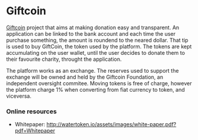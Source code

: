 # Giftcoin 

[Giftcoin](https://www.giftcoin.org/) project that aims at making donation easy and transparent.
An application can be linked to the bank account and each time the user purchase something, the amount is roundend to the neared dollar. That tip is used to buy GiftCoin, the token used by the platform. The tokens are kept accumulating on the user wallet, until the user decides to donate them to their favourite charity, throught the application. 


The platform works  as an exchange. The reserves used to support the exchange will be owned and held by the Giftcoin Foundation, an independent oversight commitee. Moving tokens is free of charge, however the platform charge 1% when converting from fiat currency to token, and viceversa.

### Online resources
* Whitepaper: http://watertoken.io/assets/images/white-paper.pdf?pdf=Whitepaper
